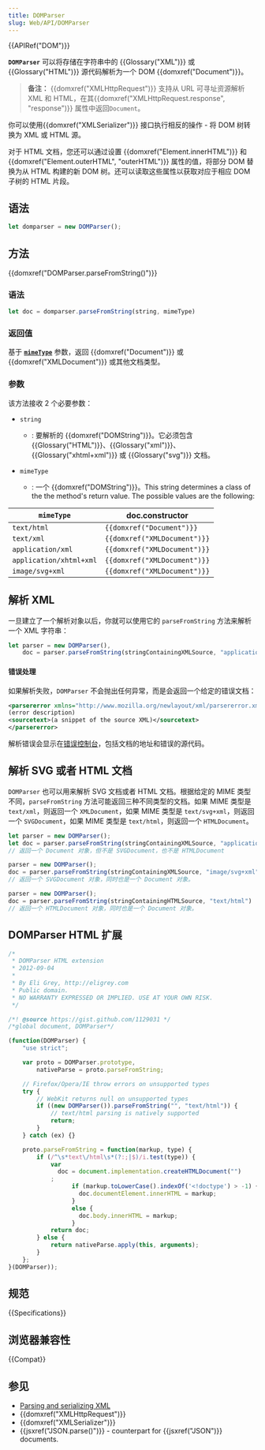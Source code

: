 ```yaml
---
title: DOMParser
slug: Web/API/DOMParser
---
```


{{APIRef("DOM")}}

**`DOMParser`** 可以将存储在字符串中的 {{Glossary("XML")}} 或 {{Glossary("HTML")}} 源代码解析为一个 DOM {{domxref("Document")}}。

> **备注：** {{domxref("XMLHttpRequest")}} 支持从 URL 可寻址资源解析 XML 和 HTML，在其{{domxref("XMLHttpRequest.response", "response")}} 属性中返回`Document`。

你可以使用{{domxref("XMLSerializer")}} 接口执行相反的操作 - 将 DOM 树转换为 XML 或 HTML 源。

对于 HTML 文档，您还可以通过设置 {{domxref("Element.innerHTML")}} 和{{domxref("Element.outerHTML", "outerHTML")}} 属性的值，将部分 DOM 替换为从 HTML 构建的新 DOM 树。还可以读取这些属性以获取对应于相应 DOM 子树的 HTML 片段。

## 语法

```js
let domparser = new DOMParser()​​;
```

## 方法

{{domxref("DOMParser.parseFromString()")}}

### 语法

```js
let doc = domparser.parseFromString(string, mimeType)
```

### 返回值

基于 **[`mimeType`](#Argument02)** 参数，返回 {{domxref("Document")}} 或 {{domxref("XMLDocument")}} 或其他文档类型。

### 参数

该方法接收 2 个必要参数：

- `string`
  - : 要解析的 {{domxref("DOMString")}}。它必须包含 {{Glossary("HTML")}}、{{Glossary("xml")}}、{{Glossary("xhtml+xml")}} 或 {{Glossary("svg")}} 文档。
- `mimeType`

  - : 一个 {{domxref("DOMString")}}。This string determines a class of the the method's return value. The possible values are the following:

| `mimeType`              | doc.constructor                        |
| ----------------------- | -------------------------------------- |
| `text/html`             | `{{domxref("Document")}}`     |
| `text/xml`              | `{{domxref("XMLDocument")}}` |
| `application/xml`       | `{{domxref("XMLDocument")}}` |
| `application/xhtml+xml` | `{{domxref("XMLDocument")}}` |
| `image/svg+xml`         | `{{domxref("XMLDocument")}}` |

## 解析 XML

一旦建立了一个解析对象以后，你就可以使用它的 `parseFromString` 方法来解析一个 XML 字符串：

```js
let parser = new DOMParser(),
    doc = parser.parseFromString(stringContainingXMLSource, "application/xml");
```

#### 错误处理

如果解析失败，`DOMParser` 不会抛出任何异常，而是会返回一个给定的错误文档：

```xml
<parsererror xmlns="http://www.mozilla.org/newlayout/xml/parsererror.xml">
(error description)
<sourcetext>(a snippet of the source XML)</sourcetext>
</parsererror>
```

解析错误会显示在[错误控制台](../../../zh-cn/Error_Console)，包括文档的地址和错误的源代码。

## 解析 SVG 或者 HTML 文档

`DOMParser` 也可以用来解析 SVG 文档或者 HTML 文档。根据给定的 MIME 类型不同，`parseFromString` 方法可能返回三种不同类型的文档。如果 MIME 类型是 `text/xml`，则返回一个 `XMLDocument`，如果 MIME 类型是 `text/svg+xml`，则返回一个 `SVGDocument`，如果 MIME 类型是 `text/html`，则返回一个 `HTMLDocument`。

```js
let parser = new DOMParser();
let doc = parser.parseFromString(stringContainingXMLSource, "application/xml");
// 返回一个 Document 对象，但不是 SVGDocument，也不是 HTMLDocument

parser = new DOMParser();
doc = parser.parseFromString(stringContainingXMLSource, "image/svg+xml");
// 返回一个 SVGDocument 对象，同时也是一个 Document 对象。

parser = new DOMParser();
doc = parser.parseFromString(stringContainingHTMLSource, "text/html")
// 返回一个 HTMLDocument 对象，同时也是一个 Document 对象。
```

## DOMParser HTML 扩展

```js
/*
 * DOMParser HTML extension
 * 2012-09-04
 *
 * By Eli Grey, http://eligrey.com
 * Public domain.
 * NO WARRANTY EXPRESSED OR IMPLIED. USE AT YOUR OWN RISK.
 */

/*! @source https://gist.github.com/1129031 */
/*global document, DOMParser*/

(function(DOMParser) {
    "use strict";

    var proto = DOMParser.prototype,
        nativeParse = proto.parseFromString;

    // Firefox/Opera/IE throw errors on unsupported types
    try {
        // WebKit returns null on unsupported types
        if ((new DOMParser()).parseFromString("", "text/html")) {
            // text/html parsing is natively supported
            return;
        }
    } catch (ex) {}

    proto.parseFromString = function(markup, type) {
        if (/^\s*text\/html\s*(?:;|$)/i.test(type)) {
            var
              doc = document.implementation.createHTMLDocument("")
            ;
                  if (markup.toLowerCase().indexOf('<!doctype') > -1) {
                    doc.documentElement.innerHTML = markup;
                  }
                  else {
                    doc.body.innerHTML = markup;
                  }
            return doc;
        } else {
            return nativeParse.apply(this, arguments);
        }
    };
}(DOMParser));
```

## 规范

{{Specifications}}

## 浏览器兼容性

{{Compat}}

## 参见

- [Parsing and serializing XML](/zh-CN/docs/Parsing_and_serializing_XML)
- {{domxref("XMLHttpRequest")}}
- {{domxref("XMLSerializer")}}
- {{jsxref("JSON.parse()")}} - counterpart for {{jsxref("JSON")}} documents.
